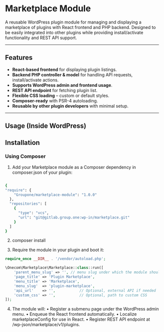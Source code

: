 # Marketplace Module

A reusable WordPress plugin module for managing and displaying a marketplace of plugins with React frontend and PHP backend. Designed to be easily integrated into other plugins while providing install/activate functionality and REST API support.

---

## Features

- **React-based frontend** for displaying plugin listings.
- **Backend PHP controller & model** for handling API requests, install/activate actions.
- **Supports WordPress admin and frontend usage**.
- **REST API endpoint** for fetching plugin list.
- **Flexible CSS loading** – custom or default styles.
- **Composer-ready** with PSR-4 autoloading.
- **Reusable by other plugin developers** with minimal setup.

---
## Usage (Inside WordPress)


## Installation

### Using Composer

1. Add your Marketplace module as a Composer dependency in composer.json of your plugin:

```bash

{
"require": {
    "Groupone/marketplace-module": "1.0.0"
  },
  "repositories": [
    {
      "type": "vcs",
      "url": "git@gitlab.group.one:wp-in/marketplace.git"
    }
  ]
}
````
2. composer install

3. Require the module in your plugin and boot it:

```php
require_once __DIR__ . '/vendor/autoload.php';

\Onecom\Marketplace\Marketplace::class::run([
    'parent_menu_slug' => '', // menu slug under which the module should appear
    'page_title' => 'Plugin Marketplace',
    'menu_title' => 'Marketplace',
    'menu_slug'  => 'plugin-marketplace',
    'api_url'    => '',           // Optional, external API if needed
    'custom_css' => '',           // Optional, path to custom CSS
]);
````
4. The module will:
	•	Register a submenu page under the WordPress admin menu.
	•	Enqueue the React frontend automatically.
	•	Localize marketplaceConfig for use in React.
	•	Register REST API endpoint at /wp-json/marketplace/v1/plugins.